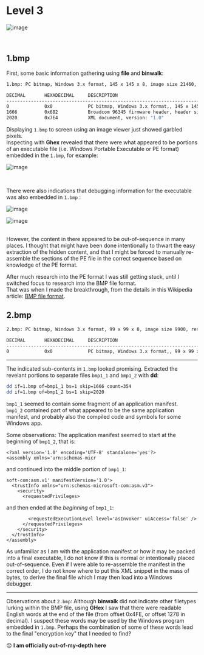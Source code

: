# Level 3

![image](https://user-images.githubusercontent.com/82754379/139781511-3e6d3825-0434-4930-b8ab-0cb5841a12a2.png)

<br>

## 1.bmp

First, some basic information gathering using **file** and **binwalk**:

```bash
1.bmp: PC bitmap, Windows 3.x format, 145 x 145 x 8, image size 21460, resolution 3780 x 3780 px/m, 256 important colors, cbSize 22538, bits offset 1078

DECIMAL       HEXADECIMAL     DESCRIPTION
--------------------------------------------------------------------------------
0             0x0             PC bitmap, Windows 3.x format,, 145 x 145 x 8
1666          0x682           Broadcom 96345 firmware header, header size: 256, firmware version: "asIn", board id: "voker' uiAccess='false' />", ~CRC32 header checksum: 0x6F6D3A61, ~CRC32 data checksum: 0x3A736368
2020          0x7E4           XML document, version: "1.0"

```

Displaying `1.bmp` to screen using an image viewer just showed garbled pixels. <br>
Inspecting with **Ghex** revealed that there were what appeared to be portions of an executable file (i.e. Windows Portable Executable or PE format) embedded in the `1.bmp`, for example:

![image](https://user-images.githubusercontent.com/82754379/140280315-d3061160-6429-4846-a996-acb8cb97d02c.png)

<br>

There were also indications that debugging information for the executable was also embedded in `1.bmp` :

![image](https://user-images.githubusercontent.com/82754379/140280634-05ca111b-a9f2-4cb3-befe-ee970fd6120c.png)

![image](https://user-images.githubusercontent.com/82754379/140280870-c1fe7846-2866-4539-8c4b-938d26a309ec.png)

<br>
However, the content in there appeared to be out-of-sequence in many places. I thought that might have been done intentionally to thwart the easy extraction of the hidden content, and that I might be forced to manually re-assemble the sections of the PE file in the correct sequence based on knowledge of the PE format.

After much research into the PE format I was still getting stuck, until I switched focus to research into the BMP file format. <br>
That was when I made the breakthrough, from the details in this Wikipedia article: [BMP file format](https://en.wikipedia.org/wiki/BMP_file_format).












## 2.bmp

```bash
2.bmp: PC bitmap, Windows 3.x format, 99 x 99 x 8, image size 9900, resolution 3780 x 3780 px/m, 256 important colors, cbSize 10978, bits offset 1078

DECIMAL       HEXADECIMAL     DESCRIPTION
--------------------------------------------------------------------------------
0             0x0             PC bitmap, Windows 3.x format,, 99 x 99 x 8

```

---

The indicated sub-contents in `1.bmp` looked promising. Extracted the revelant portions to separate files `bmp1_1` and `bmp1_2` with **dd**:

```bash
dd if=1.bmp of=bmp1_1 bs=1 skip=1666 count=354
dd if=1.bmp of=bmp1_2 bs=1 skip=2020
```

`bmp1_1` seemed to contain some fragment of an application manifest. <br>
`bmp1_2` contained part of what appeared to be the same application manifest, and probably also the compiled code and symbols for some Windows app. <br>

Some observations: The application manifest seemed to start at the beginning of `bmp1_2`, that is:
```
<?xml version='1.0' encoding='UTF-8' standalone='yes'?>
<assembly xmlns='urn:schemas-micr
```

and continued into the middle portion of `bmp1_1`:
```
soft-com:asm.v1' manifestVersion='1.0'>
  <trustInfo xmlns="urn:schemas-microsoft-com:asm.v3">
    <security>
      <requestedPrivileges>
```

and then ended at the _beginning_ of `bmp1_1`:
```
        <requestedExecutionLevel level='asInvoker' uiAccess='false' />
      </requestedPrivileges>
    </security>
  </trustInfo>
</assembly>
```

As unfamiliar as I am with the application manifest or how it may be packed into a final executable, I do not know if this is normal or intentionally placed out-of-sequence. Even if I were able to re-assemble the manifest in the correct order, I do not know where to put this XML snippet in the mass of bytes, to derive the final file which I may then load into a Windows debugger.

---

Observations about `2.bmp`: Although **binwalk** did not indicate other filetypes lurking within the BMP file, using **GHex** I saw that there were readable English words at the end of the file (from offset 0x4FE, or offset 1278 in decimal). I suspect these words may be used by the Windows program embedded in `1.bmp`.
Perhaps the combination of some of these words lead to the final "encryption key" that I needed to find?


😞 **I am officially out-of-my-depth here**
